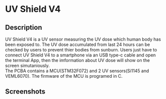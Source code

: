 # UV Shield V4

## Description
UV Shield V4 is a UV sensor measuring the UV dose which human body has been exposed to.
The UV dose accumulated from last 24 hours can be checked by users to prevent thier bodies from sunburn.
Users just have to connect UV Shield V4 to a smartphone via an USB type-c cable and open the terminal App, then the imformation about UV dose will show on the screen simutaniously.    
The PCBA contains a MCU(STM32F072) and 2 UV sensors(Si1145 and VEML6070). The firmware of the MCU is programed in C.


## Screenshots


![]()







